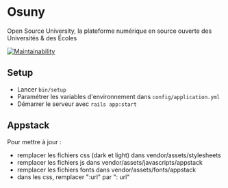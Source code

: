 # Osuny

Open Source University, la plateforme numérique en source ouverte des Universités & des Écoles

[![Maintainability](https://api.codeclimate.com/v1/badges/beb68a199e248e3edc65/maintainability)](https://codeclimate.com/github/noesya/osuny/maintainability)

## Setup

- Lancer `bin/setup`
- Paramétrer les variables d'environnement dans `config/application.yml`
- Démarrer le serveur avec `rails app:start`

## Appstack

Pour mettre à jour :
- remplacer les fichiers css (dark et light) dans vendor/assets/stylesheets
- remplacer les fichiers js dans vendor/assets/javascripts/appstack
- remplacer les fichiers fonts dans vendor/assets/fonts/appstack
- dans les css, remplacer ":url" par ": url"
